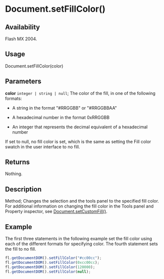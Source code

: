 # Document.setFillColor()

## Availability

Flash MX 2004.

## Usage

Document.setFillColor(color)

## Parameters

**color** `integer | string | null`; The color of the fill, in one of the following formats:

- A string in the format "#RRGGBB" or "#RRGGBBAA"

- A hexadecimal number in the format 0xRRGGBB

- An integer that represents the decimal equivalent of a hexadecimal number

If set to null, no fill color is set, which is the same as setting the Fill color swatch in the user interface to no fill.

## Returns

Nothing.

## Description

Method; Changes the selection and the tools panel to the specified fill color. For additional information on changing the fill color in the Tools panel and Property inspector, see [Document.setCustomFill()](../Document_object/Document470.md).

## Example

The first three statements in the following example set the fill color using each of the different formats for specifying color. The fourth statement sets the fill to no fill.

```javascript
fl.getDocumentDOM().setFillColor("#cc00cc");
fl.getDocumentDOM().setFillColor(0xcc00cc);
fl.getDocumentDOM().setFillColor(120000);
fl.getDocumentDOM().setFillColor(null);
```

